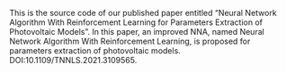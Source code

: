 This is the source code of our published paper entitled “Neural Network Algorithm With Reinforcement Learning for Parameters Extraction of Photovoltaic Models”. In this paper, an improved NNA, named Neural Network Algorithm With Reinforcement Learning, is proposed for parameters extraction of photovoltaic models. DOI:10.1109/TNNLS.2021.3109565.
